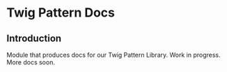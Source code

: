 # Twig Pattern Docs

## Introduction
Module that produces docs for our Twig Pattern Library. Work in progress. More docs soon.
